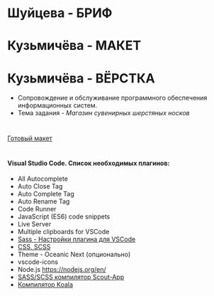 # Шуйцева - БРИФ
# Кузьмичёва - МАКЕТ
# Кузьмичёва - ВЁРСТКА
- Сопровождение и обслуживание программного обеспечения информационных систем.
- Тема задания - *Магазин сувенирных шерстяных носков*
#
[Готовый макет](https://www.figma.com/file/HzkWjnGBMDitaEuiV506oJ/Untitled)
#
#### Visual Studio Code. Список необходимых плагинов:
- All Autocomplete
- Auto Close Tag
- Auto Complete Tag
- Auto Rename Tag
- Code Runner
- JavaScript (ES6) code snippets
- Live Server
- Multiple clipboards for VSCode
- [Sass - Настройки плагина для VSCode](https://github.com/ritwickdey/vscode-live-sass-compiler/blob/master/docs/settings.md)
- [CSS, SCSS](https://code.visualstudio.com/docs/languages/css)
- Theme - Oceanic Next (опционально)
- vscode-icons
- Node.js https://nodejs.org/en/
- [SASS/SCSS компилятор Scout-App](https://scout-app.io/)
- [Компилятор Koala](http://koala-app.com/)
